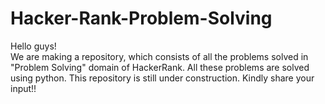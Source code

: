 # Hacker-Rank-Problem-Solving

Hello guys!<br>
We are making a repository, which consists of all the problems solved in "Problem Solving" domain of HackerRank. All these problems are solved using python. This repository is still under construction. Kindly share your input!!
